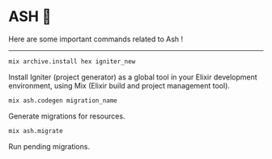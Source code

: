# ASH 🔺

Here are some important commands related to Ash !

---

```bash
mix archive.install hex igniter_new
```

Install Igniter (project generator) as a global tool in your Elixir development environment, using Mix (Elixir build and project management tool).

```bash
mix ash.codegen migration_name
```

Generate migrations for resources.

```bash
mix ash.migrate
```

Run pending migrations.